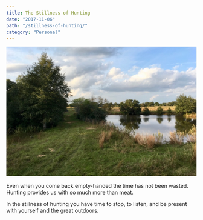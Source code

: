 ```yaml
---
title: The Stillness of Hunting
date: "2017-11-06"
path: "/stillness-of-hunting/"
category: "Personal"
---
```


![In The Stand](./in-the-stand.jpg)

Even when you come back empty-handed the time has not been wasted. Hunting provides us with so much more than meat.

In the stillness of hunting you have time to stop, to listen, and be present with yourself and the great outdoors.
